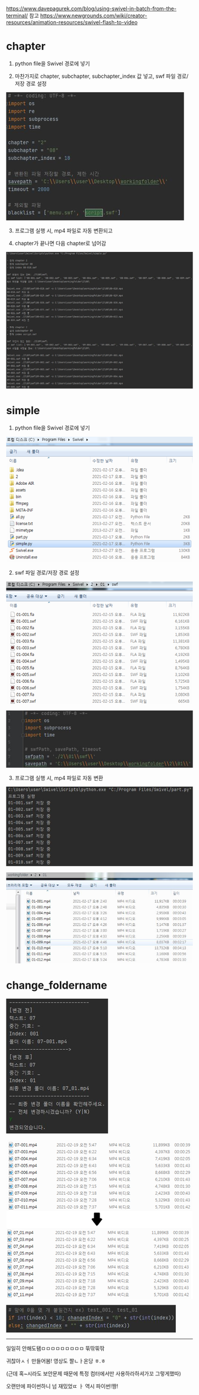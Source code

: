 https://www.davepagurek.com/blog/using-swivel-in-batch-from-the-terminal/ 참고
https://www.newgrounds.com/wiki/creator-resources/animation-resources/swivel-flash-to-video




# chapter

1. python file을 Swivel 경로에 넣기

2. 마찬가지로 chapter, subchapter, subchapter_index 값 넣고, swf 파일 경로/저장 경로 설정 

![5](./img/5.JPG)

3. 프로그램 실행 시, mp4 파일로 자동 변환되고

5. chapter가 끝나면 다음 chapter로 넘어감

![6](./img/6.JPG)


# simple
1. python file을 Swivel 경로에 넣기

![2](./img/2.png)

2. swf 파일 경로/저장 경로 설정 

![3](./img/3.png)

![2-1](./img/2-1.JPG)

3. 프로그램 실행 시, mp4 파일로 자동 변환

![4](./img/4.JPG)

![4-1](./img/4-1.JPG)



# change_foldername

![8](./img/8.jpg)

![9](./img/9.png)

![10](./img/10.jpg)

-------------------------


일일히 안해도됌ㅁㅁㅁㅁㅁㅁㅁㅁㅁ 뚞딲뚞딲

귀찮아ㅅㅓ 만들어봄! 영상도 짤ㄴㅏ온당 ㅎ.ㅎ 

(근데 혹~시라도 보안문제 때문에 특정 컴터에서만 사용하라하셔가꼬 그렇게했따)

오랜만에 파이썬하니 넘 재밌었ㄸ ㅏ 역시 파이썬!짱!

